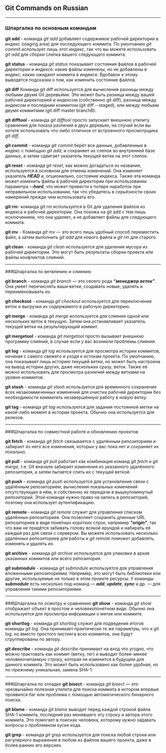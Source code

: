 ## Git Commands on Russian

----
### Шпаргалка по основным командам
**git add** - команда *git add* добавляет содержимое рабочей директории в индекс (staging area) для последующего коммита. По умолчанию *git commit* использует лишь этот индекс, так что вы можете использовать *git add* для сборки слепка вашего следующего коммита.

**git status** - команда *git status* показывает состояния файлов в рабочей директории и индексе: какие файлы изменены, но не добавлены в индекс; какие ожидают коммита в индексе. Вдобавок к этому выводятся подсказки о том, как изменить состояние файлов.

**git diff**
Команда git diff используется для вычисления разницы между любыми двумя Git деревьями. Это может быть разница между вашей рабочей директорией и индексом (собственно git diff), разница между индексом и последним коммитом (git diff --staged), или между любыми двумя коммитами (git diff master branchB).

**git difftool** - команда *git difftool* просто запускает внешнюю утилиту сравнения для показа различий в двух деревьях, на случай если вы хотите использовать что-либо отличное от встроенного просмотрщика *git diff*.

**git commit** - команда *git commit* берёт все данные, добавленные в индекс с помощью *git add*, и сохраняет их слепок во внутренней базе данных, а затем сдвигает указатель текущей ветки на этот слепок.

**git reset** - команда *git reset*, как можно догадаться из названия, используется в основном для отмены изменений. Она изменяет указатель ***HEAD*** и, опционально, состояние индекса. Также эта команда может изменить файлы в рабочей директории при использовании параметра ***--hard***, что может привести к потере наработок при неправильном использовании, так что убедитесь в серьёзности своих намерений прежде чем использовать его.

**git rm**- команда *git rm* используется в Git для удаления файлов из индекса и рабочей директории. Она похожа на git add с тем лишь исключением, что она удаляет, а не добавляет файлы для следующего коммита.

**git mv** - Команда *git mv* — это всего лишь удобный способ переместить файл, а затем выполнить *git add* для нового файла и *git rm* для старого.

**git clean** - команда *git clean* используется для удаления мусора из рабочей директории. Это могут быть результаты сборки проекта или файлы конфликтов слияний.

---

###Шпаргалка по ветвлению и слиянию

**git branch** - команда *git branch* — это своего рода ***“менеджер веток”***. Она умеет перечислять ваши ветки, создавать новые, удалять и переименовывать их.

**git checkout** - команда *git checkout* используется для переключения веток и выгрузки их содержимого в рабочую директорию.

**git merge** - команда *git merge* используется для слияния одной или нескольких веток в текущую. Затем она устанавливает указатель текущей ветки на результирующий коммит.

**git mergetool** - команда *git mergetool* просто вызывает внешнюю программу слияний, в случае если у вас возникли проблемы слияния.

**git log** - команда *git log* используется для просмотра истории коммитов, начиная с самого свежего и уходя к истокам проекта. По умолчанию, она показывает лишь историю текущей ветки, но может быть настроена на вывод истории других, даже нескольких сразу, веток. Также её можно использовать для просмотра различий между ветками на уровне коммитов.

**git stash** - команда *git stash* используется для временного сохранения всех незакоммиченных изменений для очистки рабочей директории без необходимости коммитить незавершённую работу в новую ветку.

**git tag** - команда *git tag* используется для задания постоянной метки на какой-либо момент в истории проекта. Обычно она используется для релизов.

---

###Шпаргалка по совместной работе и обновлению проектов

**git fetch** - команда *git fetch* связывается с удалённым репозиторием и забирает из него все изменения, которых у вас пока нет и сохраняет их локально.

**git pull** - команда *git pull* работает как комбинация команд *git fetch* и *git merge*, т.е. Git вначале забирает изменения из указанного удалённого репозитория, а затем пытается слить их с текущей веткой.

**git push** - команда *git push* используется для установления связи с удалённым репозиторием, вычисления локальных изменений отсутствующих в нём, и собственно их передачи в вышеупомянутый репозиторий. Этой команде нужно право на запись в репозиторий, поэтому она использует аутентификацию.

**git remote** - команда *git remote* служит для управления списком удалённых репозиториев. Она позволяет сохранять длинные URL репозиториев в виде понятных коротких строк, например ***"origin"***, так что вам не придётся забивать голову всякой ерундой и набирать её каждый раз для связи с сервером. Вы можете использовать несколько удалённых репозиториев для работы и *git remote* поможет добавлять, изменять и удалять их.

**git archive** - команда *git archive* используется для упаковки в архив указанных коммитов или всего репозитория.

**git submodule** - команда *git submodule* используется для управления вложенными репозиториями. Например, это могут быть библиотеки или другие, используемые не только в этом проекте ресурсы. У команды ***submodule*** есть несколько под-команд — ***add***, ***update***, ***sync*** и др. — для управления такими репозиториями.

---

###Шпаргалка по осмотру и сравнению
**git show** - команда *git show* отображает объект в простом и человекопонятном виде. Обычно она используется для просмотра информации о метке или коммите.

**git shortlog** - команда *git shortlog* служит для подведения итогов команды *git log*. Она принимает практически те же параметры, что и *git log*, но вместо простого листинга всех коммитов, они будут сгруппированы по автору.

**git describe** - команда *git describe* принимает на вход что угодно, что можно трактовать как коммит (ветку, тег) и выводит более-менее человекочитаемую строку, которая не изменится в будущем для данного коммита. Это может быть использовано как более удобная, но по-прежнему уникальная, замена SHA-1.

---

###Шпаргалка по отладке
**git bisect** - команда *git bisect* — это чрезвычайно полезная утилита для поиска коммита в котором впервые проявился баг или проблема с помощью автоматического бинарного поиска.

**git blame** - команда *git blame* выводит перед каждой строкой файла SHA-1 коммита, последний раз менявшего эту строку и автора этого коммита. Это помогает в поисках человека, которому нужно задавать вопросы о проблемном куске кода.

**git grep** - команда *git grep* используется для поиска любой строки или регулярного выражения в любом из файлов вашего проекта, даже в более ранних его версиях.
